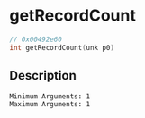 # getRecordCount
```c
// 0x00492e60
int getRecordCount(unk p0)
```
## Description
```
Minimum Arguments: 1
Maximum Arguments: 1
```
